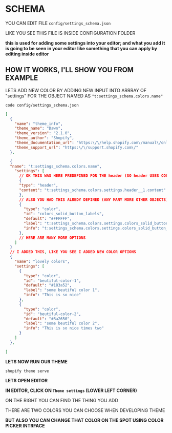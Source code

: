 # SCHEMA

YOU CAN EDIT FILE `config/settings_schema.json`

LIKE YOU SEE THIS FILE IS INSIDE CONFIGURATION FOLDER

**this is used for adding some settings into your editor; and what you add it is going to be seen in your editor like something that you can apply by editing inside editor**

## HOW IT WORKS, I'LL SHOW YOU FROM EXAMPLE

LETS ADD NEW COLOR BY ADDING NEW INPUT INTO ARRRAY OF "settings" FOR THE OBJECT NAMED AS `"t:settings_schema.colors.name"`

```
code config/settings_schema.json
```

```json
[
  {
    "name": "theme_info",
    "theme_name": "Dawn",
    "theme_version": "2.1.0",
    "theme_author": "Shopify",
    "theme_documentation_url": "https:\/\/help.shopify.com\/manual\/online-store\/themes\/os20\/themes-by-shopify\/dawn",
    "theme_support_url": "https:\/\/support.shopify.com\/"
  },

  {
  "name": "t:settings_schema.colors.name",
    "settings": [
      // OK THIS WAS HERE PREDEFINED FOR THE header (SO header USES COLOR CALLED "header")
      {
      "type": "header",
      "content": "t:settings_schema.colors.settings.header__1.content"
      },
      // ALSO YOU HAD THIS ALREDY DEFINED (ANY MANY MORE OTHER OBJECTS)
      {
        "type": "color",
        "id": "colors_solid_button_labels",
        "default": "#FFFFFF",
        "label": "t:settings_schema.colors.settings.colors_solid_button_labels.label",
        "info": "t:settings_schema.colors.settings.colors_solid_button_labels.info"
      },
      // HERE ARE MANY MORE OPTIONS
    ]
  }
  // I ADDED THIS, LIKE YOU SEE I ADDED NEW COLOR OPTIONS
  {
    "name": "lovely colors",
    "settings": [
      {
        "type": "color",
        "id": "beutiful-color-1",
        "default": "#183a52",
        "label": "some beutiful color 1",
        "info": "This is so nice"
      },
      {
        "type": "color",
        "id": "beutiful-color-2",
        "default": "#8a2650",
        "label": "some beutiful color 2",
        "info": "This is so nice times two"
      }
    ]
  },

]
```

**LETS NOW RUN OUR THEME**

```
shopify theme serve
```

**LETS OPEN EDITOR**

**IN EDITOR, CLICK ON `Theme settings` (LOWER LEFT CORNER)**

ON THE RIGHT YOU CAN FIND THE THING YOU ADD

THERE ARE TWO COLORS YOU CAN CHOOSE WHEN DEVELOPING THEME

**BUT ALSO YOU CAN CHANGE THAT COLOR ON THE SPOT USING COLOR PICKER INTRFACE**